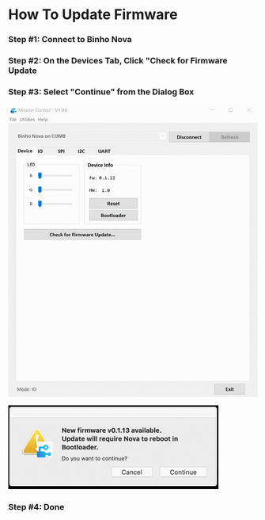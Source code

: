 # How To Update Firmware

### Step \#1: Connect to Binho Nova

### Step \#2: On the Devices Tab, Click "Check for Firmware Update

### Step \#3: Select "Continue" from the Dialog Box

![Firmware Update On Windows](../../.gitbook/assets/windows-firmwareupdate.gif)

![On MacOS, there&apos;s an additional prompt as part of the process.](../../.gitbook/assets/mac-firmwareupdate.gif)

### Step \#4: Done

